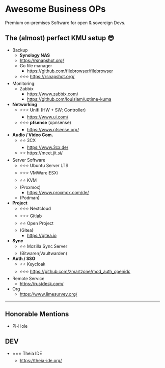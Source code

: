 # Awesome Business OPs

Premium on-premises Software for open & sovereign Devs.

## The (almost) __perfect__ KMU setup 😎

* Backup
  * **Synology NAS**
  * <https://rsnapshot.org/>
  * Go file manager
    * <https://github.com/filebrowser/filebrowser>
  * ⭐⭐⭐ <https://rsnapshot.org/>
* Monitoring
  * Zabbix
    * <https://www.zabbix.com/>
    * <https://github.com/louislam/uptime-kuma>
* **Networking**
  * ⭐⭐⭐ Unifi (HW + SW; Controller)
    * <https://www.ui.com/>
  * ⭐⭐⭐ **pfsense** (opnsense)
    * <https://www.pfsense.org/>
* **Audio / Video Com.**
  * ⭐⭐ 3CX
    * <https://www.3cx.de/>
  * ⭐⭐ https://meet.jit.si/
* Server Software
  * ⭐⭐⭐ Ubuntu Server LTS
  * ⭐⭐⭐ VMWare ESXi
  * ⭐⭐ KVM
  * (Proxmox)
    * <https://www.proxmox.com/de/>
  * (Podman)
* **Project**
  * ⭐⭐⭐ Nextcloud
  * ⭐⭐⭐ Gitlab
  * ⭐⭐ Open Project
  * (Gitea)
    * <https://gitea.io>
* **Sync**
  * ⭐⭐ Mozilla Sync Server
  * (Bitwaren;Vaultwarden)
* **Auth / SSO**
  * ⭐⭐ Keycloak
  * ⭐⭐⭐ <https://github.com/zmartzone/mod_auth_openidc>
* Remote Service
  * <https://rustdesk.com/>
* Org
  * https://www.limesurvey.org/

---

## Honorable Mentions

* Pi-Hole

## DEV

* ⭐⭐⭐ Theia IDE
  * <https://theia-ide.org/>
